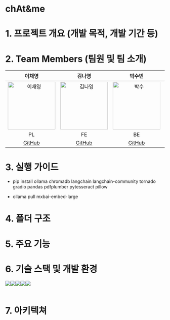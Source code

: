 # chAt&me

# 1. 프로젝트 개요 (개발 목적, 개발 기간 등)

# 2. Team Members (팀원 및 팀 소개)
  
| 이채영 | 김나영 | 박수빈 | 원민 |
|:------:|:------:|:------:|:------:|
| <img src="https://github.com/user-attachments/assets/86b2f0a0-4f78-4295-b312-8b93bfe75287" alt="이채영" width="150"> | <img src="https://github.com/user-attachments/assets/d222b45a-2d3a-41e3-b1f5-cc8cea8e61d6" alt="김나영" width="150"> | <img src="https://github.com/user-attachments/assets/7cbaa641-332f-495d-b3fc-a27679eeb173" alt="박수" width="150"> | <img src="https://github.com/user-attachments/assets/409d635f-9ffb-4aee-9330-bf4ab14b43af" alt="원민" width="150"> |
| PL | FE | BE | AI |
| [GitHub](https://github.com/yichaeyoung) | [GitHub](https://github.com/knyjs0710) | [GitHub](https://github.com/ps9b) | [GitHub](https://github.com/wonmin9211) |


# 3. 실행 가이드

- pip install ollama chromadb langchain langchain-community tornado gradio pandas pdfplumber pytesseract pillow

- ollama pull mxbai-embed-large

# 4. 폴더 구조

# 5. 주요 기능

# 6. 기술 스택 및 개발 환경

<div style="display:flex; flex-direction:row;">
  <img src="https://img.shields.io/badge/Python-3776AB?style=flat&logo=Python&logoColor=white" />
  <img src="https://img.shields.io/badge/LangChain-1C3C3C?style=flat&logo=LangChain&logoColor=white" />
  <img src="https://img.shields.io/badge/visual%20studio%20code-%23007ACC.svg?&style=for-the-badge&logo=visual%20studio%20code&logoColor=white" />
  <img src="https://img.shields.io/badge/github-%23181717.svg?&style=for-the-badge&logo=github&logoColor=white" />
  <img src="https://img.shields.io/badge/notion-%23000000.svg?&style=for-the-badge&logo=notion&logoColor=white" />
</div><br>

# 7. 아키텍쳐
